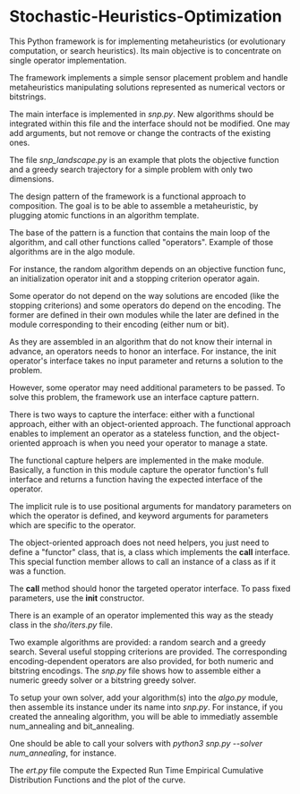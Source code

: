 # Stochastic-Heuristics-Optimization

This Python framework is for implementing metaheuristics (or evolutionary computation, or search heuristics).
Its main objective is to concentrate on single operator implementation.

The framework implements a simple sensor placement problem and handle metaheuristics manipulating solutions represented as numerical vectors or bitstrings.

The main interface is implemented in _snp.py_. New algorithms should be integrated within this file and the interface should not be modified. One may add arguments, but not remove or change the contracts of the existing ones.

The file _snp_landscape.py_ is an example that plots the objective function and a greedy search trajectory for a simple problem with only two dimensions.

The design pattern of the framework is a functional approach to composition. The goal is to be able to assemble a metaheuristic, by plugging atomic functions in an algorithm template.

The base of the pattern is a function that contains the main loop of the algorithm, and call other functions called "operators". Example of those algorithms are in the algo module.

For instance, the random algorithm depends on an objective function func, an initialization operator init and a stopping criterion operator again.

Some operator do not depend on the way solutions are encoded (like the stopping criterions) and some operators do depend on the encoding. The former are defined in their own modules while the later are defined in the module corresponding to their encoding (either num or bit).

As they are assembled in an algorithm that do not know their internal in advance, an operators needs to honor an interface. For instance, the init operator's interface takes no input parameter and returns a solution to the problem.

However, some operator may need additional parameters to be passed. To solve this problem, the framework use an interface capture pattern.

There is two ways to capture the interface: either with a functional approach, either with an object-oriented approach. The functional approach enables to implement an operator as a stateless function, and the object-oriented approach is when you need your operator to manage a state.

The functional capture helpers are implemented in the make module. Basically, a function in this module capture the operator function's full interface and returns a function having the expected interface of the operator.

The implicit rule is to use positional arguments for mandatory parameters on which the operator is defined, and keyword arguments for parameters which are specific to the operator.

The object-oriented approach does not need helpers, you just need to define a "functor" class, that is, a class which implements the __call__ interface. This special function member allows to call an instance of a class as if it was a function.

The __call__ method should honor the targeted operator interface. To pass fixed parameters, use the __init__ constructor.

There is an example of an operator implemented this way as the steady class in the _sho/iters.py_ file.

Two example algorithms are provided: a random search and a greedy search. Several useful stopping criterions are provided. The corresponding encoding-dependent operators are also provided, for both numeric and bitstring encodings. The _snp.py_ file shows how to assemble either a numeric greedy solver or a bitstring greedy solver.

To setup your own solver, add your algorithm(s) into the _algo.py_ module, then assemble its instance under its name into _snp.py_. For instance, if you created the annealing algorithm, you will be able to immediatly assemble num_annealing and bit_annealing.

One should be able to call your solvers with _python3 snp.py --solver num_annealing_, for instance.

The _ert.py_ file compute the Expected Run Time Empirical Cumulative Distribution Functions and the plot of the curve.